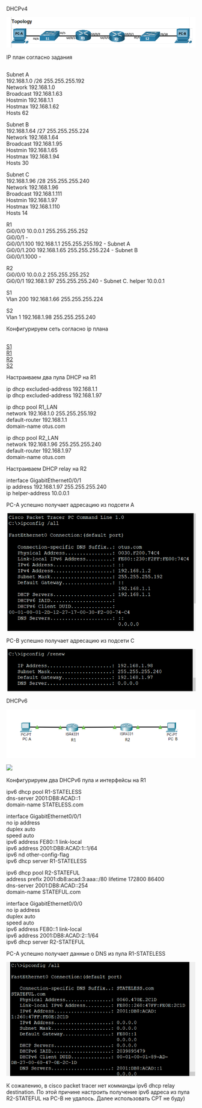 DHCPv4  

![](ipv4.PNG) 

IP план согласно задания  
##
Subnet A  
192.168.1.0 /26 255.255.255.192  
Network	  192.168.1.0  
Broadcast 192.168.1.63  
Hostmin	  192.168.1.1  
Hostmax	  192.168.1.62  
Hosts 62  

Subnet B  
192.168.1.64 /27 255.255.255.224  
Network	  192.168.1.64  
Broadcast 192.168.1.95  
Hostmin	  192.168.1.65  
Hostmax	  192.168.1.94  
Hosts 30  

Subnet C  
192.168.1.96 /28 255.255.255.240  
Network	  192.168.1.96  
Broadcast 192.168.1.111  
Hostmin	  192.168.1.97  
Hostmax	  192.168.1.110  
Hosts 14


R1  
Gi0/0/0 10.0.0.1 255.255.255.252  
Gi0/0/1 -  
Gi0/0/1.100 192.168.1.1 255.255.255.192 - Subnet A  
Gi0/0/1.200 192.168.1.65 255.255.255.224 - Subnet B  
Gi0/0/1.1000 -   

R2  
Gi0/0/0 10.0.0.2 255.255.255.252  
Gi0/0/1 192.168.1.97 255.255.255.240 - Subnet C. helper 10.0.0.1  

S1  
Vlan 200 192.168.1.66 255.255.255.224

S2  
Vlan 1 192.168.1.98 255.255.255.240  



Конфигурируем сеть согласно ip плана
##
[S1](../Lab3/S1.txt)  
[R1](../Lab3/R1.txt)  
[R2](../Lab3/R2.txt)  
[S2](../Lab3/S2.txt) 

Настраиваем два пула DHCP на R1

ip dhcp excluded-address 192.168.1.1  
ip dhcp excluded-address 192.168.1.97  

ip dhcp pool R1_LAN  
 network 192.168.1.0 255.255.255.192  
 default-router 192.168.1.1  
 domain-name otus.com  

ip dhcp pool R2_LAN  
 network 192.168.1.96 255.255.255.240  
 default-router 192.168.1.97  
 domain-name otus.com  

 Настраиваем DHCP relay на R2  

 interface GigabitEthernet0/0/1  
 ip address 192.168.1.97 255.255.255.240  
 ip helper-address 10.0.0.1

PC-A успешно получает адресацию из подсети А  

![]( ipv4_PC_A.PNG)

PC-B успешно получает адресацию из подсети C  

![]( ipv4_PC_B.PNG)


DHCPv6

![](ipv6.PNG) 

![](ipv6_plan.PNG)

Конфигурируем два DHCPv6 пула и интерфейсы на R1  

ipv6 dhcp pool R1-STATELESS  
 dns-server 2001:DB8:ACAD::1  
 domain-name STATELESS.com    

 interface GigabitEthernet0/0/1  
 no ip address  
 duplex auto  
 speed auto  
 ipv6 address FE80::1 link-local  
 ipv6 address 2001:DB8:ACAD:1::1/64  
 ipv6 nd other-config-flag  
 ipv6 dhcp server R1-STATELESS    

 ipv6 dhcp pool R2-STATEFUL  
 address prefix 2001:db8:acad:3:aaa::/80 lifetime 172800 86400  
 dns-server 2001:DB8:ACAD::254  
 domain-name STATEFUL.com  

 interface GigabitEthernet0/0/0  
 no ip address  
 duplex auto  
 speed auto  
 ipv6 address FE80::1 link-local  
 ipv6 address 2001:DB8:ACAD:2::1/64  
 ipv6 dhcp server R2-STATEFUL  

 PC-A успешно получает данные о DNS из пула R1-STATELESS

 ![](../Lab3/IPv6/PC-A.PNG)


К сожалению, в cisco packet tracer нет комманды ipv6 dhcp relay destination. По этой причине настроить получение ipv6 адреса из пула R2-STATEFUL на PC-B не удалось.
Далее использовать CPT не буду)












